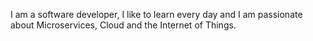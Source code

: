 I am a software developer, I like to learn every day and I am passionate about Microservices, Cloud and the Internet of Things. 

